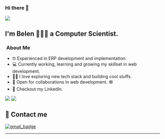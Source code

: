 


### Hi there 👋
<img src="https://komarev.com/ghpvc/?username=anabelena&color=blueviolet&style=for-the-badge&base=1000"> 

## I'm Belen 👩🏻‍💻 a <strong> Computer Scientist. </strong>

### &nbsp;About Me 

- 🤓  Experienced in ERP development and implementation.
- 💻  Currently working, learning and growing my skillset in web development.
- 🫶🏻  I love exploring new tech stack and building cool stuffs.
- 🤝  Open for collaborations in web development. 🕸️
- 📝  Checkout my LinkedIn.           




<section styles="display:flex; gap:10px; justify-content:center; align-items:center; ">
 <img src="https://github-readme-stats.vercel.app/api/top-langs/?username=anabelena&layout=donut" />
 <img src="https://github-readme-stats.vercel.app/api?username=anabelena&show_icons=true&theme=radical)"> 
</section>





## 📧 Contact me

[![gmail_badge]](mailto:anabelen.aristah@gmail.com) 



<!-- badges -->
[gmail_badge]: https://img.shields.io/badge/-anabelen.aristah%40gmail.com-red?style=flat-square&logo=Gmail&logoColor=white&link=mailto:anabelen.aristah@gmail.com

-----
